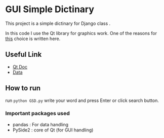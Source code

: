 # GUI Simple Dictinary 

This project is a simple dictinary for Django class .

In this code I use the Qt library for graphics work. One of the reasons for [this](https://dev.to/amigosmaker/python-gui-pyqt-vs-tkinter-5hdd) choice is written here.

## Useful Link
* [Qt Doc](https://doc.qt.io/qtforpython/contents.html)
* [Data](https://ankiweb.net/shared/info/923089455)

## How to run
run `python GSD.py` write your word and press Enter or click search button.

### Important packages used 
* pandas : For data handling
* PySide2 : core of Qt (for GUI handling)